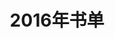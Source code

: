 ---
layout: book
title: 2016年书单
category: 读书
tags: 书单
books: 
    - title: 人月神话
      status: 在读
      author: (美) 布鲁克斯(Brooks, F. P.) 
      publisher: 清华大学出版社
      language: 中文
      link: http://book.douban.com/subject/26358448/           
      cover: http://img3.douban.com/lpic/s28040623.jpg
      description:  
    - title: 浪潮之巅
      status: 在读
      author: 吴军
      publisher: 人民邮电出版社
      language: 中文
      link: http://book.douban.com/subject/6709783/
      cover: http://img3.douban.com/lpic/s6807265.jpg
      description: 
    - title: 高性能MySQL
      status: 在读
      author:  施瓦茨 (Baron Schwartz) / 扎伊采夫 (Peter Zaitsev) / 特卡琴科 (Vadim Tkachenko) 
      publisher: 电子工业出版社
      language: 中文
      link: http://book.douban.com/subject/23008813/
      cover: http://img3.doubanio.com/lpic/s27783358.jpg
      description:
---